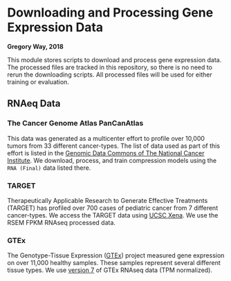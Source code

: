 # Downloading and Processing Gene Expression Data

**Gregory Way, 2018**

This module stores scripts to download and process gene expression data.
The processed files are tracked in this repository, so there is no need to rerun the downloading scripts.
All processed files will be used for either training or evaluation.

## RNAeq Data

### The Cancer Genome Atlas PanCanAtlas

This data was generated as a multicenter effort to profile over 10,000 tumors from 33 different cancer-types.
The list of data used as part of this effort is listed in the [Genomic Data Commons of The National Cancer Institute](https://gdc.cancer.gov/about-data/publications/pancanatlas).
We download, process, and train compression models using the `RNA (Final)` data listed there.

### TARGET

Therapeutically Applicable Research to Generate Effective Treatments (TARGET) has profiled over 700 cases of pediatric cancer from 7 different cancer-types.
We access the TARGET data using [UCSC Xena](https://xenabrowser.net/datapages/?dataset=target_RSEM_isoform_fpkm&host=https%3A%2F%2Ftoil.xenahubs.net).
We use the RSEM FPKM RNAseq processed data.

### GTEx

The Genotype-Tissue Expression ([GTEx](https://www.gtexportal.org/home/documentationPage)) project measured gene expression on over 11,000 healthy samples.
These samples represent several different tissue types.
We use [version 7](https://www.gtexportal.org/home/datasets) of GTEx RNAseq data (TPM normalized).

